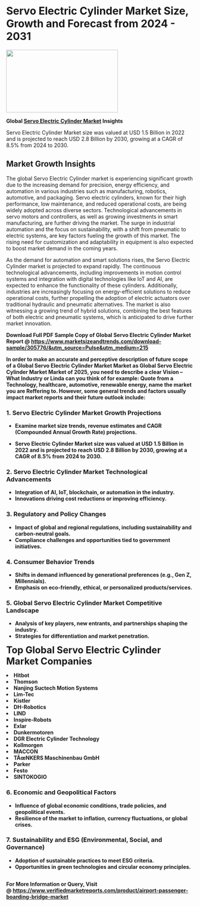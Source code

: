 <H1>Servo Electric Cylinder Market Size, Growth and Forecast from 2024 - 2031</H1><img class="aligncenter size-medium wp-image-584254" src="https://thirdeyenews.in/wp-content/uploads/2024/09/Global-Market-Research-300x168.jpeg" alt="" width="300" height="168" /><p><strong>Global&nbsp;<a href="https://www.marketsizeandtrends.com/download-sample/305776/&amp;utm_source=Pulse&amp;utm_medium=215">Servo Electric Cylinder Market</a> Insights</strong></p><p>Servo Electric Cylinder Market size was valued at USD 1.5 Billion in 2022 and is projected to reach USD 2.8 Billion by 2030, growing at a CAGR of 8.5% from 2024 to 2030.</p><p><h2>Market Growth Insights</h2> <p>The global Servo Electric Cylinder market is experiencing significant growth due to the increasing demand for precision, energy efficiency, and automation in various industries such as manufacturing, robotics, automotive, and packaging. Servo electric cylinders, known for their high performance, low maintenance, and reduced operational costs, are being widely adopted across diverse sectors. Technological advancements in servo motors and controllers, as well as growing investments in smart manufacturing, are further driving the market. The surge in industrial automation and the focus on sustainability, with a shift from pneumatic to electric systems, are key factors fueling the growth of this market. The rising need for customization and adaptability in equipment is also expected to boost market demand in the coming years.</p> <p><strong></strong></p> <p>As the demand for automation and smart solutions rises, the Servo Electric Cylinder market is projected to expand rapidly. The continuous technological advancements, including improvements in motion control systems and integration with digital technologies like IoT and AI, are expected to enhance the functionality of these cylinders. Additionally, industries are increasingly focusing on energy-efficient solutions to reduce operational costs, further propelling the adoption of electric actuators over traditional hydraulic and pneumatic alternatives. The market is also witnessing a growing trend of hybrid solutions, combining the best features of both electric and pneumatic systems, which is anticipated to drive further market innovation.</p> <p><strong></p><p><span class=""><strong>Download Full PDF Sample Copy of Global Servo Electric Cylinder Market Report</strong> @ <a href="https://www.marketsizeandtrends.com/download-sample/305776/&amp;utm_source=Pulse&amp;utm_medium=215" target="_blank">https://www.marketsizeandtrends.com/download-sample/305776/&amp;utm_source=Pulse&amp;utm_medium=215</a></span></p><p>In order to make an accurate and perceptive description of future scope of a Global&nbsp;Servo Electric Cylinder Market Market as Global&nbsp;Servo Electric Cylinder Market Market of 2025, you need to describe a clear Vision &ndash; What Industry or Linda can you think of for example: Quote from a Technology, healthcare, automotive, renewable energy, name the market you are Reffering to. However, some general trends and factors usually impact market reports and their future outlook include:</p><h3>1.&nbsp;<strong>Servo Electric Cylinder Market Growth Projections</strong></h3><ul><li>Examine market size trends, revenue estimates and CAGR (Compounded Annual Growth Rate) projections.</li><li><p>Servo Electric Cylinder Market size was valued at USD 1.5 Billion in 2022 and is projected to reach USD 2.8 Billion by 2030, growing at a CAGR of 8.5% from 2024 to 2030.</p></li></ul><h3>2.&nbsp;<strong>Servo Electric Cylinder Market Technological Advancements</strong></h3><ul><li>Integration of AI, IoT, blockchain, or automation in the industry.</li><li>Innovations driving cost reductions or improving efficiency.</li></ul><h3>3.&nbsp;<strong>Regulatory and Policy Changes</strong></h3><ul><li>Impact of global and regional regulations, including sustainability and carbon-neutral goals.</li><li>Compliance challenges and opportunities tied to government initiatives.</li></ul><h3>4.&nbsp;<strong>Consumer Behavior Trends</strong></h3><ul><li>Shifts in demand influenced by generational preferences (e.g., Gen Z, Millennials).</li><li>Emphasis on eco-friendly, ethical, or personalized products/services.</li></ul><h3>5.&nbsp;<strong>Global Servo Electric Cylinder Market Competitive Landscape</strong></h3><ul><li>Analysis of key players, new entrants, and partnerships shaping the industry.</li><li>Strategies for differentiation and market penetration.</li></ul><p data-pm-slice="1 1 []"><span style="color: inherit; font-family: inherit; font-size: 25px;">Top Global Servo Electric Cylinder Market Companies</span></p><div class="" data-test-id=""><p><li>Hitbot</li><li> Thomson</li><li> Nanjing Suctech Motion Systems</li><li> Lim-Tec</li><li> Kistler</li><li> DH-Robotics</li><li> LIND</li><li> Inspire-Robots</li><li> Exlar</li><li> Dunkermotoren</li><li> DGR Electric Cylinder Technology</li><li> Kollmorgen</li><li> MACCON</li><li> TÃœNKERS Maschinenbau GmbH</li><li> Parker</li><li> Festo</li><li> SINTOKOGIO</li></p></div><h3>6.&nbsp;<strong>Economic and Geopolitical Factors</strong></h3><ul><li>Influence of global economic conditions, trade policies, and geopolitical events.</li><li>Resilience of the market to inflation, currency fluctuations, or global crises.</li></ul><h3>7.&nbsp;<strong>Sustainability and ESG (Environmental, Social, and Governance)</strong></h3><ul><li>Adoption of sustainable practices to meet ESG criteria.</li><li>Opportunities in green technologies and circular economy principles.</li></ul><h2><strong style="font-size: 14px;">For More Information or Query, Visit @&nbsp;</strong><a style="background-color: #ffffff; font-size: 14px;" href="https://www.marketsizeandtrends.com/report/servo-electric-cylinder-market/" target="_blank">https://www.verifiedmarketreports.com/product/airport-passenger-boarding-bridge-market</a></h2>
